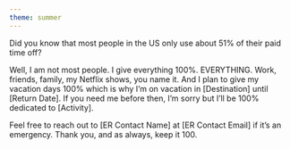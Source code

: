 ```yaml
---
theme: summer
---
```


Did you know that most people in the US only use about 51% of their paid time off? 

Well, I am not most people. I give everything 100%. EVERYTHING. Work, friends, family, my Netflix shows, you name it. And I plan to give my vacation days 100% which is why I’m on vacation in [Destination] until [Return Date]. If you need me before then, I’m sorry but I’ll be 100% dedicated to [Activity]. 

Feel free to reach out to [ER Contact Name] at [ER Contact Email] if it’s an emergency. Thank you, and as always, keep it 100. 
